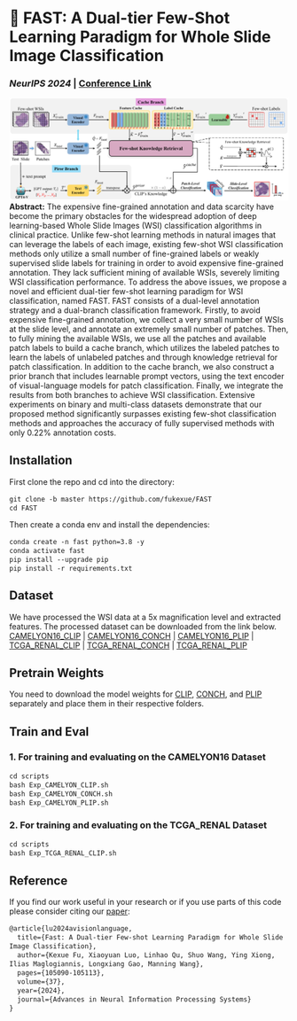 🚀 FAST: A Dual-tier Few-Shot Learning Paradigm for Whole Slide Image Classification 
===========
###  *NeurIPS 2024* | [Conference Link](https://proceedings.neurips.cc/paper_files/paper/2024/file/bdcdf38389d7fcefc73c4c3720217155-Paper-Conference.pdf) 

![PDF Page 1](figures/fig.png)
**Abstract:** The expensive fine-grained annotation and data scarcity have become the primary obstacles for the widespread adoption of deep learning-based Whole Slide Images (WSI) classification algorithms in clinical practice. Unlike few-shot learning methods in natural images that can leverage the labels of each image, existing few-shot WSI classification methods only utilize a small number of fine-grained labels or weakly supervised slide labels for training in order to avoid expensive fine-grained annotation. They lack sufficient mining of available WSIs, severely limiting WSI classification performance. To address the above issues, we propose a novel and efficient dual-tier few-shot learning paradigm for WSI classification, named FAST. FAST consists of a dual-level annotation strategy and a dual-branch classification framework. Firstly, to avoid expensive fine-grained annotation, we collect a very small number of WSIs at the slide level, and annotate an extremely small number of patches. Then, to fully mining the available WSIs, we use all the patches and available patch labels to build a cache branch, which utilizes the labeled patches to learn the labels of unlabeled patches and through knowledge retrieval for patch classification. In addition to the cache branch, we also construct a prior branch that includes learnable prompt vectors, using the text encoder of visual-language models for patch classification. Finally, we integrate the results from both branches to achieve WSI classification. Extensive experiments on binary and multi-class datasets demonstrate that our proposed method significantly surpasses existing few-shot classification methods and approaches the accuracy of fully supervised methods with only 0.22$\%$ annotation costs.

## Installation
First clone the repo and cd into the directory:
```shell
git clone -b master https://github.com/fukexue/FAST
cd FAST
```
Then create a conda env and install the dependencies:
```shell
conda create -n fast python=3.8 -y
conda activate fast
pip install --upgrade pip
pip install -r requirements.txt
```

## Dataset
We have processed the WSI data at a 5x magnification level and extracted features. The processed dataset can be downloaded from the link below.
[CAMELYON16_CLIP](https://drive.google.com/drive/folders/190Kphlb9n2kGmsqeFVeOaNS_KOhTdRXo?usp=sharing)
| [CAMELYON16_CONCH](https://drive.google.com/drive/folders/1jOyTBrxxhNnLf6ssU3K1d0Rr_zznarHP?usp=sharing)
| [CAMELYON16_PLIP](https://drive.google.com/drive/folders/1fuLusiCYRrbFrIOB8h3FXjyFSYl8Y-4_?usp=sharing)
| [TCGA_RENAL_CLIP](https://drive.google.com/drive/folders/1Db2OAjWvXaD3F6yI_WrHLG_CS2C_MHIK?usp=sharing)
| [TCGA_RENAL_CONCH](https://drive.google.com/drive/folders/1izGdrBzDTFabrjUCpXLhj9DYvRT1a8Ex?usp=sharing)
| [TCGA_RENAL_PLIP](https://drive.google.com/drive/folders/1wK9Zz8L_kO298UCPpb9mbuCjx_VsvUXe?usp=sharing)


## Pretrain Weights
You need to download the model weights for [CLIP](https://github.com/openai/CLIP), [CONCH](https://github.com/mahmoodlab/CONCH), and [PLIP](https://github.com/PathologyFoundation/plip) separately and place them in their respective folders.

## Train and Eval
### 1. For training and evaluating on the CAMELYON16 Dataset
```shell
cd scripts
bash Exp_CAMELYON_CLIP.sh
bash Exp_CAMELYON_CONCH.sh
bash Exp_CAMELYON_PLIP.sh
```
### 2. For training and evaluating on the TCGA_RENAL Dataset
```shell
cd scripts
bash Exp_TCGA_RENAL_CLIP.sh
```


## Reference
If you find our work useful in your research or if you use parts of this code please consider citing our [paper](https://proceedings.neurips.cc/paper_files/paper/2024/file/bdcdf38389d7fcefc73c4c3720217155-Paper-Conference.pdf):
```
@article{lu2024avisionlanguage,
  title={Fast: A Dual-tier Few-shot Learning Paradigm for Whole Slide Image Classification},
  author={Kexue Fu, Xiaoyuan Luo, Linhao Qu, Shuo Wang, Ying Xiong, Ilias Maglogiannis, Longxiang Gao, Manning Wang},
  pages={105090-105113},
  volume={37},
  year={2024},
  journal={Advances in Neural Information Processing Systems}
}
```